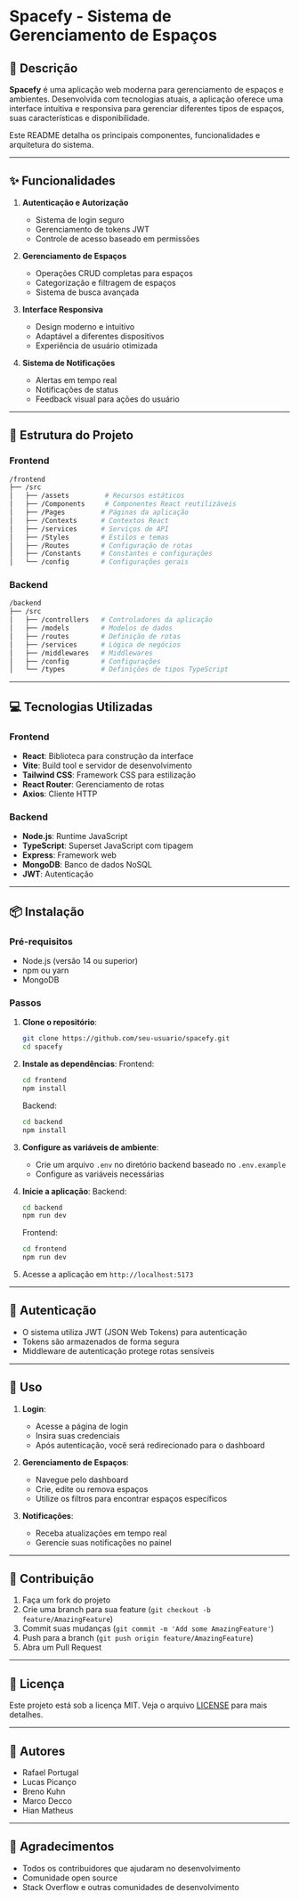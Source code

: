 # Spacefy - Sistema de Gerenciamento de Espaços

## 📄 Descrição

**Spacefy** é uma aplicação web moderna para gerenciamento de espaços e ambientes. Desenvolvida com tecnologias atuais, a aplicação oferece uma interface intuitiva e responsiva para gerenciar diferentes tipos de espaços, suas características e disponibilidade.

Este README detalha os principais componentes, funcionalidades e arquitetura do sistema.

---

## ✨ Funcionalidades

1. **Autenticação e Autorização**
   - Sistema de login seguro
   - Gerenciamento de tokens JWT
   - Controle de acesso baseado em permissões

2. **Gerenciamento de Espaços**
   - Operações CRUD completas para espaços
   - Categorização e filtragem de espaços
   - Sistema de busca avançada

3. **Interface Responsiva**
   - Design moderno e intuitivo
   - Adaptável a diferentes dispositivos
   - Experiência de usuário otimizada

4. **Sistema de Notificações**
   - Alertas em tempo real
   - Notificações de status
   - Feedback visual para ações do usuário

---

## 📁 Estrutura do Projeto

### Frontend
```bash
/frontend
├── /src
│   ├── /assets         # Recursos estáticos
│   ├── /Components     # Componentes React reutilizáveis
│   ├── /Pages         # Páginas da aplicação
│   ├── /Contexts      # Contextos React
│   ├── /services      # Serviços de API
│   ├── /Styles        # Estilos e temas
│   ├── /Routes        # Configuração de rotas
│   ├── /Constants     # Constantes e configurações
│   └── /config        # Configurações gerais
```

### Backend
```bash
/backend
├── /src
│   ├── /controllers   # Controladores da aplicação
│   ├── /models        # Modelos de dados
│   ├── /routes        # Definição de rotas
│   ├── /services      # Lógica de negócios
│   ├── /middlewares   # Middlewares
│   ├── /config        # Configurações
│   └── /types         # Definições de tipos TypeScript
```

---

## 💻 Tecnologias Utilizadas

### Frontend
- **React**: Biblioteca para construção da interface
- **Vite**: Build tool e servidor de desenvolvimento
- **Tailwind CSS**: Framework CSS para estilização
- **React Router**: Gerenciamento de rotas
- **Axios**: Cliente HTTP

### Backend
- **Node.js**: Runtime JavaScript
- **TypeScript**: Superset JavaScript com tipagem
- **Express**: Framework web
- **MongoDB**: Banco de dados NoSQL
- **JWT**: Autenticação

---

## 📦 Instalação

### Pré-requisitos
- Node.js (versão 14 ou superior)
- npm ou yarn
- MongoDB

### Passos

1. **Clone o repositório**:
   ```bash
   git clone https://github.com/seu-usuario/spacefy.git
   cd spacefy
   ```

2. **Instale as dependências**:
   Frontend:
   ```bash
   cd frontend
   npm install
   ```

   Backend:
   ```bash
   cd backend
   npm install
   ```

3. **Configure as variáveis de ambiente**:
   - Crie um arquivo `.env` no diretório backend baseado no `.env.example`
   - Configure as variáveis necessárias

4. **Inicie a aplicação**:
   Backend:
   ```bash
   cd backend
   npm run dev
   ```

   Frontend:
   ```bash
   cd frontend
   npm run dev
   ```

5. Acesse a aplicação em `http://localhost:5173`

---

## 🔑 Autenticação

- O sistema utiliza JWT (JSON Web Tokens) para autenticação
- Tokens são armazenados de forma segura
- Middleware de autenticação protege rotas sensíveis

---

## 📖 Uso

1. **Login**:
   - Acesse a página de login
   - Insira suas credenciais
   - Após autenticação, você será redirecionado para o dashboard

2. **Gerenciamento de Espaços**:
   - Navegue pelo dashboard
   - Crie, edite ou remova espaços
   - Utilize os filtros para encontrar espaços específicos

3. **Notificações**:
   - Receba atualizações em tempo real
   - Gerencie suas notificações no painel

---

## 🤝 Contribuição

1. Faça um fork do projeto
2. Crie uma branch para sua feature (`git checkout -b feature/AmazingFeature`)
3. Commit suas mudanças (`git commit -m 'Add some AmazingFeature'`)
4. Push para a branch (`git push origin feature/AmazingFeature`)
5. Abra um Pull Request

---

## 📝 Licença

Este projeto está sob a licença MIT. Veja o arquivo [LICENSE](LICENSE) para mais detalhes.

---

## 👥 Autores

- Rafael Portugal
- Lucas Picanço
- Breno Kuhn
- Marco Decco
- Hian Matheus

---

## 🙏 Agradecimentos

- Todos os contribuidores que ajudaram no desenvolvimento
- Comunidade open source
- Stack Overflow e outras comunidades de desenvolvimento 
